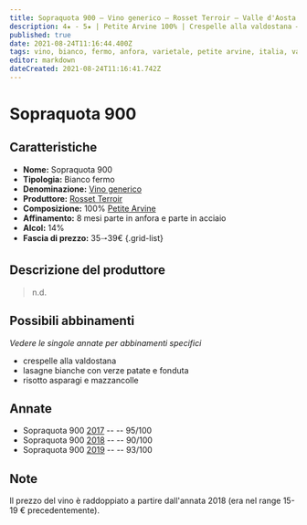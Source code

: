 ```yaml
---
title: Sopraquota 900 – Vino generico – Rosset Terroir – Valle d'Aosta (IT) – 35🠒39€
description: 4★ - 5★ | Petite Arvine 100% | Crespelle alla valdostana – Lasagne bianche con verze patate e fonduta – Risotto asparagi e mazzancolle
published: true
date: 2021-08-24T11:16:44.400Z
tags: vino, bianco, fermo, anfora, varietale, petite arvine, italia, valle d'aosta, crespelle alla valdostana, lasagne bianche con verze patate e fonduta, risotto asparagi e mazzancolle, 35🠒39€, 5 stelle
editor: markdown
dateCreated: 2021-08-24T11:16:41.742Z
---
```


# Sopraquota 900

## Caratteristiche
- **Nome:** Sopraquota 900
- **Tipologia:** Bianco fermo
- **Denominazione:** [Vino generico](/denominazioni/Italia/Vino-Generico) 
- **Produttore:** [Rosset Terroir](/produttori/Italia/Valle-d-Aosta/Rosset-Terroir) 
- **Composizione:** 100% [Petite Arvine](/vitigni/Italia/bacca-bianca/petite-arvine) 
- **Affinamento:** 8 mesi parte in anfora e parte in acciaio
- **Alcol:** 14%
- **Fascia di prezzo:** 35🠒39€
{.grid-list}

## Descrizione del produttore

> n.d.


## Possibili abbinamenti
*Vedere le singole annate per abbinamenti specifici*

- crespelle alla valdostana
- lasagne bianche con verze patate e fonduta
- risotto asparagi e mazzancolle

## Annate
- Sopraquota 900 [2017](vini/Italia/Valle-d-Aosta/Rosset-Terroir/Sopraquota-900/2017) -- <span class="star-5"></span> -- 95/100
- Sopraquota 900 [2018](vini/Italia/Valle-d-Aosta/Rosset-Terroir/Sopraquota-900/2018) -- <span class="star-4"></span> -- 90/100
- Sopraquota 900 [2019](vini/Italia/Valle-d-Aosta/Rosset-Terroir/Sopraquota-900/2019) -- <span class="star-5"></span> -- 93/100

## Note
Il prezzo del vino è raddoppiato a partire dall'annata 2018 (era nel range 15-19 € precedentemente).